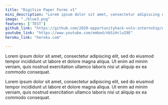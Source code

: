 ```yaml
---
title: "Digitize Paper Forms v1"
mini_description: "Lorem ipsum dolor sit amet, consectetur adipiscing elit, sed do eiusmod tempor incididunt ut labore et dolore magna aliqua. Ut enim ad minim veniam, quis nostrud exercitation ullamco laboris nisi ut aliquip ex ea commodo consequat."
image: "./blue3.png"
features: ['TEST']
github_link: "https://github.com/2020-opportunityhack-voln-internship/opportunityhack.io"
youtube_link: "https://www.youtube.com/embed/nbSiHcluI9E"
heroku_link: "heroku.com"

---
```

Lorem ipsum dolor sit amet, consectetur adipiscing elit, sed do eiusmod tempor incididunt ut labore et dolore magna aliqua. Ut enim ad minim veniam, quis nostrud exercitation ullamco laboris nisi ut aliquip ex ea commodo consequat.

Lorem ipsum dolor sit amet, consectetur adipiscing elit, sed do eiusmod tempor incididunt ut labore et dolore magna aliqua. Ut enim ad minim veniam, quis nostrud exercitation ullamco laboris nisi ut aliquip ex ea commodo consequat.
